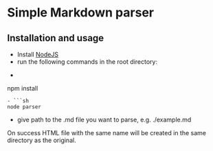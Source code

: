 # Simple Markdown parser

## Installation and usage
 - Install [NodeJS][]
 - run the following commands in the root directory:
 - ```sh 
 npm install 
 ``` 
 - ```sh 
 node parser 
 ```
 - give path to the .md file you want to parse, e.g. ./example.md
 
On success HTML file with the same name will be created in the same directory as the original.
 
[NodeJS]: http://nodejs.org/